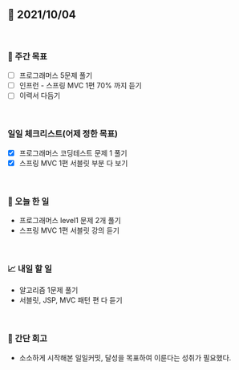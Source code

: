 ## 📅 2021/10/04

<br/>

### 🏹 주간 목표

- [ ] 프로그래머스 5문제 풀기
- [ ] 인프런 - 스프링 MVC 1편 70% 까지 듣기
- [ ] 이력서 다듬기

<br/>

### 일일 체크리스트(어제 정한 목표)

- [x] 프로그래머스 코딩테스트 문제 1 풀기
- [x] 스프링 MVC 1편 서블릿 부분 다 보기

<br/>

### 💯 오늘 한 일

- 프로그래머스 level1 문제 2개 풀기
- 스프링 MVC 1편 서블릿 강의 듣기

<br/>

### 📈 내일 할 일

- 알고리즘 1문제 풀기
- 서블릿, JSP, MVC 패턴 편 다 듣기

<br/>

### 🧐 간단 회고

- 소소하게 시작해본 일일커밋, 달성을 목표하여 이룬다는 성취가 필요했다.

